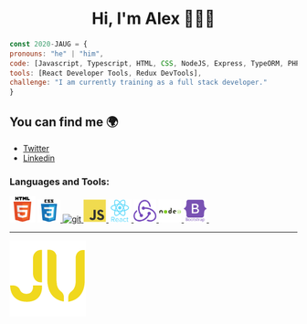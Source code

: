 <h1 align="center">Hi, I'm Alex 👨🏽‍💻</h1>

   ```javascript
const 2020-JAUG = {
  pronouns: "he" | "him",
  code: [Javascript, Typescript, HTML, CSS, NodeJS, Express, TypeORM, PHP],
  tools: [React Developer Tools, Redux DevTools],
 challenge: "I am currently training as a full stack developer."
}
```

## You can find me 🌍
- [Twitter](https://twitter.com/AUrbina09807986)
- [Linkedin](https://www.linkedin.com/in/alejandro-urbina-gonzalez-686263169/)

<h3 align="left">Languages and Tools:</h3>
<p <a href="https://www.w3schools.com/html/default.asp" target="_blank"> <img src="https://raw.githubusercontent.com/devicons/devicon/master/icons/html5/html5-original-wordmark.svg" alt="html5" width="45" height="45"/> </a> 
<a href="https://www.w3schools.com/css/" target="_blank"> <img src="https://raw.githubusercontent.com/devicons/devicon/master/icons/css3/css3-original-wordmark.svg" alt="css3" width="40" height="40"/> </a>  <a href="https://git-scm.com/" target="_blank"> <img src="https://www.vectorlogo.zone/logos/git-scm/git-scm-icon.svg" alt="git" width="40" height="40"/> </a>   <a href="https://developer.mozilla.org/en-US/docs/Web/JavaScript" target="_blank"> <img src="https://raw.githubusercontent.com/devicons/devicon/master/icons/javascript/javascript-original.svg" alt="javascript" width="40" height="40"/> </a>    <a href="https://reactjs.org/" target="_blank"> <img src="https://raw.githubusercontent.com/devicons/devicon/master/icons/react/react-original-wordmark.svg" alt="react" width="40" height="40"/> </a> <a href="https://redux.js.org" target="_blank"> <img src="https://raw.githubusercontent.com/devicons/devicon/master/icons/redux/redux-original.svg" target="_blank" alt="redux" width="40" height="40"/> </a> <a href="https://sass-lang.com" target="_blank"> <a href="https://getbootstrap.com" target="_blank"> 
   <a href="https://nodejs.org" target="_blank"> <img src="https://raw.githubusercontent.com/devicons/devicon/master/icons/nodejs/nodejs-original-wordmark.svg" target="_blank" alt="nodejs" width="40" height="40"/> </a> <a href="https://getbootstrap.com/docs/5.0/getting-started/introduction/" target="_blank"> <img src="https://raw.githubusercontent.com/devicons/devicon/master/icons/bootstrap/bootstrap-plain-wordmark.svg" alt="bootstrap" width="40" height="40"/> </a>
   <img 


<!--![2020-JAUG GitHub stats](https://github-readme-stats.vercel.app/api?username=2020-JAUG&theme=gruvbox&show_icons=true) --> 
---

![GitHub Logo](https://github.com/2020-JAUG/Website-MAP/blob/main/img/faviconYellow.png)

<!--
**2020-JAUG/2020-JAUG** is a ✨ _special_ ✨ repository because its `README.md` (this file) appears on your GitHub profile.

Here are some ideas to get you started:

- 🔭 I’m currently working on ...
- 🌱 I’m currently learning ...
- 👯 I’m looking to collaborate on ...
- 🤔 I’m looking for help with ...
- 💬 Ask me about ...
- 📫 How to reach me: ...
- 😄 Pronouns: ...
- ⚡ Fun fact: ...
-->
